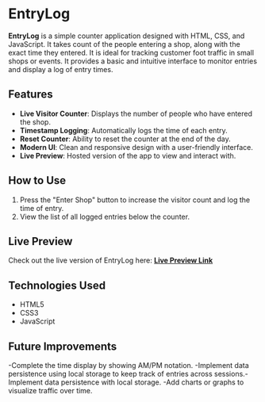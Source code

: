 # EntryLog

**EntryLog** is a simple counter application designed with HTML, CSS, and JavaScript. It takes count of the people entering a shop, along with the exact time they entered. It is ideal for tracking customer foot traffic in small shops or events. It provides a basic and intuitive interface to monitor entries and display a log of entry times.

## Features

- **Live Visitor Counter**: Displays the number of people who have entered the shop.
- **Timestamp Logging**: Automatically logs the time of each entry.
- **Reset Counter**: Ability to reset the counter at the end of the day.
- **Modern UI**: Clean and responsive design with a user-friendly interface.
- **Live Preview**: Hosted version of the app to view and interact with.

## How to Use

1. Press the "Enter Shop" button to increase the visitor count and log the time of entry.
2. View the list of all logged entries below the counter.

## Live Preview

Check out the live version of EntryLog here: **[Live Preview Link](https://blaczeus.github.io/EntryLog)**

## Technologies Used

- HTML5
- CSS3
- JavaScript

## Future Improvements

-Complete the time display by showing AM/PM notation.
-Implement data persistence using local storage to keep track of entries across sessions.- Implement data persistence with local storage.
-Add charts or graphs to visualize traffic over time.
